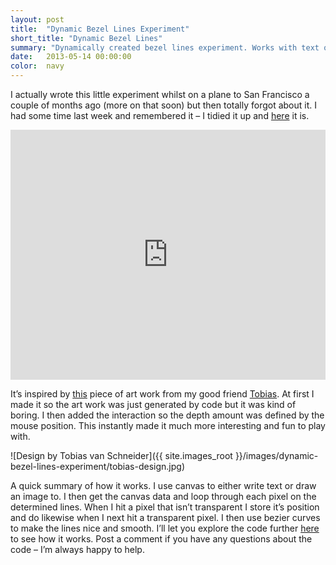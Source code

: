 ```yaml
---
layout: post
title:  "Dynamic Bezel Lines Experiment"
short_title: "Dynamic Bezel Lines"
summary: "Dynamically created bezel lines experiment. Works with text or images with transparency"
date:   2013-05-14 00:00:00
color:  navy
---
```


I actually wrote this little experiment whilst on a plane to San Francisco a couple of months ago (more on that soon) but then totally forgot about it. I had some time last week and remembered it – I tidied it up and [here](http://codepen.io/minimalmonkey/full/btqpG) it is.

<div style="width: 100%; height: 400px;">
	<iframe style="border: none;" name="bezel-lines" src="http://minimalmonkey.com/lab/dynamic-bezel-lines/" width="100%" height="400px" frameborder="0" scrolling="auto"></iframe>
</div>

It’s inspired by [this](http://www.behance.net/gallery/90-minutes-silkscreen-poster/5863759) piece of art work from my good friend [Tobias](http://www.vanschneider.com/). At first I made it so the art work was just generated by code but it was kind of boring. I then added the interaction so the depth amount was defined by the mouse position. This instantly made it much more interesting and fun to play with.

![Design by Tobias van Schneider]({{ site.images_root }}/images/dynamic-bezel-lines-experiment/tobias-design.jpg)

A quick summary of how it works. I use canvas to either write text or draw an image to. I then get the canvas data and loop through each pixel on the determined lines. When I hit a pixel that isn’t transparent I store it’s position and do likewise when I next hit a transparent pixel. I then use bezier curves to make the lines nice and smooth. I’ll let you explore the code further [here](http://codepen.io/minimalmonkey/pen/btqpG) to see how it works. Post a comment if you have any questions about the code – I’m always happy to help.
